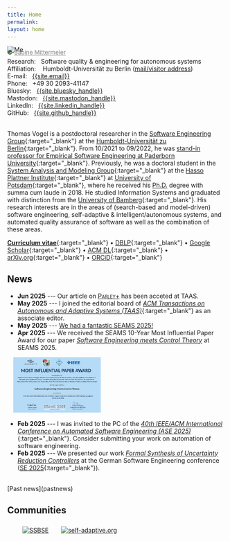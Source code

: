```yaml
---
title: Home
permalink:
layout: home
---
```


<div class="pic">
<img src="/assets/img/tom.jpg" alt="Me"/>
<br />
<div style="font-size: 10pt; margin-top: -10px;">&copy; <a href="http://sabine-mittermeier.de" target="_blank" style="color:gray;">Sabine Mittermeier</a></div>
</div>

<section class="vcard" style="padding-top:.25em">
  <span style="font-size: 1em; color: gray;">
      <i class="fa-solid fa-microscope" aria-hidden="true" title="Research"></i>
    </span>
    <span class="sr-only">Research:</span> 
    <span style="font-size: 1em;">
      &nbsp;&nbsp;Software quality & engineering for autonomous systems
    </span>
    <br />
    <span style="font-size: 1em; color: gray;">
      <i class="fa-regular fa-building" aria-hidden="true" title="Affiliation"></i>
    </span>
    <span class="sr-only">Affiliation:</span> 
    &nbsp;&nbsp;&nbsp;Humboldt-Universität zu Berlin (<a href="contact">mail/visitor address</a>)
    <br />
    <span style="font-size: 1em; color: gray;">
      <i class="fa-regular fa-envelope" aria-hidden="true" title="E-mail"></i>
    </span>
    <span class="sr-only">E-mail:</span>
    &nbsp;&nbsp;<a href="mailto:{{site.email}}">{{site.email}}</a>  
    <br />
    <span style="font-size: 1em; color: gray;">
    <i class="fa-solid fa-phone" aria-hidden="true" title="Phone"></i>
    </span>
    <span class="sr-only">Phone:</span> 
    &nbsp;&nbsp;+49 30 2093-41147 
    <br />
    <span style="font-size: 1em; color: gray;"> <!-- #0085ff -->
      <i class="fa-brands fa-bluesky" aria-hidden="true" title="Bluesky"></i>
    </span>
    <span class="sr-only">Bluesky:</span> 
    &nbsp;&nbsp;<a rel="me" href="{{site.bluesky}}" target="_blank">{{site.bluesky_handle}}</a>
    <br />
    <span style="font-size: 1em; color: gray;"> <!-- rgb(99 100 255) -->
    <i class="fa-brands fa-mastodon" aria-hidden="true" title="Mastodon"></i>
    </span>
    <span class="sr-only">Mastodon:</span> 
    &nbsp;&nbsp;<a rel="me" href="{{site.mastodon}}" target="_blank">{{site.mastodon_handle}}</a>
    <br />
    <span style="font-size: 1em; color: gray;">
      <i class="fa-brands fa-linkedin" aria-hidden="true" title="LinkedIn"></i>
    </span>
    <span class="sr-only">LinkedIn:</span> 
    &nbsp;&nbsp;<a rel="me" href="{{site.linkedin}}" target="_blank">{{site.linkedin_handle}}</a>
    <br />
    <span style="font-size: 1em; color: gray;">
      <i class="fa-brands fa-github" aria-hidden="true" title="GitHub"></i>
    </span>
    <span class="sr-only">GitHub:</span> 
    &nbsp;&nbsp;<a rel="me" href="{{site.github}}" target="_blank">{{site.github_handle}}</a>
      <!-- <br class="mobile-break"> 
          <div class="contactleft">
         </div>
        <div class="contactright">
        </div> -->
</section>
<!-- <br class="mobile-break"> -->
<br />

Thomas Vogel is a postdoctoral researcher in the [Software Engineering Group](https://www.informatik.hu-berlin.de/en/forschung-en/gebiete/se){:target="_blank"} at the [Humboldt-Universität zu Berlin](https://www.hu-berlin.de/en){:target="_blank"}. From 10/2021 to 09/2022, he was [stand-in professor for Empirical Software Engineering at Paderborn University](https://www.uni-paderborn.de/en/person/92621){:target="_blank"}. Previously, he was a doctoral student in the [System Analysis and Modeling Group](https://hpi.de/en/giese/){:target="_blank"} at the [Hasso Plattner Institute](https://hpi.de/en.html){:target="_blank"} at [University of Potsdam](https://www.uni-potsdam.de/en/index.html){:target="_blank"}, where he received his [Ph.D.](publications/phd) degree with summa cum laude in 2018.
He studied Information Systems and graduated with distinction from the [University of Bamberg](https://www.uni-bamberg.de/en/){:target="_blank"}.
His research interests are in the areas of (search-based and model-driven) software engineering, self-adaptive & intelligent/autonomous systems, and automated quality assurance of software as well as the combination of these areas.

[**Curriculum vitae**](assets/pdf/cv-thomas-vogel.pdf){:target="_blank"} &#x2022;
[DBLP](https://dblp.uni-trier.de/pers/hd/v/Vogel_0001:Thomas){:target="_blank"} &#x2022;
[Google Scholar](https://scholar.google.com/citations?user=BnTgaaIAAAAJ){:target="_blank"} &#x2022;
[ACM DL](http://dl.acm.org/author_page.cfm?id=81435606323){:target="_blank"} &#x2022;
[arXiv.org](https://arxiv.org/a/vogel_t_2.html){:target="_blank"} &#x2022;
[ORCiD](http://orcid.org/0000-0002-7127-352X){:target="_blank"}


<!--
## Calls



<BR />
[Past calls](pastcalls)
-->

<!--
<section class="vcard" style="margin-top: 25px;">
<div style="width: 100%;">
<a href="pastcalls.html">Past Calls</a>
</div>
</section>
-->


## News

* __Jun 2025__ --- Our article on [<span style="font-variant:small-caps;">Parley+</span>](publications/2025-TAAS) has been acceted at TAAS.
* __May 2025__ --- I joined the editorial board of [_ACM Transactions on Autonomous and Adaptive Systems (TAAS)_](https://taas.acm.org/){:target="_blank"} as an associate editor.
* __May 2025__ --- [We had a fantastic SEAMS 2025!](blog/2025-05-04-seams2025)
* __Apr 2025__ --- We received the SEAMS 10-Year Most Influential Paper Award for our paper [_Software Engineering meets Control Theory_](publications/2015-SEAMS) at SEAMS 2025.

<a href="/assets/img/2025-SEAMS-MIP-Award.png"><img src="/assets/img/2025-SEAMS-MIP-Award.png" alt="Certificate of the SEAMS 10-Year Most Influential Paper Award" style="width: 40%; margin-top: 0em; margin-left: 1em;"/></a>
* __Feb 2025__ --- I was invited to the PC of the [_40th IEEE/ACM International Conference on Automated Software Engineering (ASE 2025)_](https://conf.researchr.org/track/ase-2025/ase-2025-papers){:target="_blank"}. Consider submitting your work on automation of software engineering.
* __Feb 2025__ --- We presented our work [_Formal Synthesis of Uncertainty Reduction Controllers_](publications/2024-SEAMS) at the German Software Engineering conference ([SE 2025](https://se2025.sdq.kastel.kit.edu/){:target="_blank"}).


<!-- ## Past News -->
<BR />
[Past news](pastnews)

<!--
<div class="blog">
    <ul>
        {% for post in site.posts %}
        <li>
            <span class="date">{{ post.date | date: '%Y %b %d' }}</span> - <a href="{{ post.url }}">{{ post.title }}</a>
        </li>
        {% endfor %}
    </ul>
</div>
-->

## Communities

<section class="vcard" style="margin-left:35px;margin-top:25px;"><div>
 <a href="https://solar-group.github.io/ssbse-website" target="_blank"><img src="/assets/img/ssbse.png" alt="SSBSE" style="width: 100px; margin-right: 25px;"/></a>
 <a href="http://www.self-adaptive.org" target="_blank"><img src="/assets/img/selfadaptive.png" alt="self-adaptive.org" style="width: 300px; margin-right: 25px;"/></a>

<br />
</div></section>
